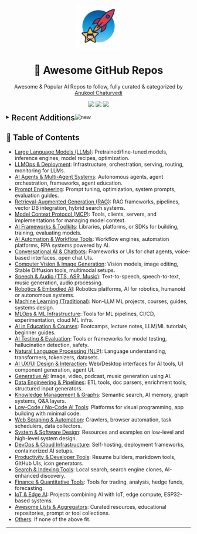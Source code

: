 <p align="center"><img src="assets/awesome-logo.png" width="120" alt="Awesome Repos"/></p>
<h1 align="center">🚀 Awesome GitHub Repos</h1>
<p align="center">Awesome & Popular AI Repos to follow, fully curated & categorized by <a href="https://github.com/anukchat">Anukool Chaturvedi</a></p>
<p align="center">
  <a href="https://github.com/anukchat/awesome-github-repos/stargazers"><img src="https://img.shields.io/github/stars/anukchat/awesome-github-repos?style=flat-square"></a>
  <a href="https://github.com/anukchat/awesome-github-repos/network/members"><img src="https://img.shields.io/github/forks/anukchat/awesome-github-repos?style=flat-square"></a>
  <a href="https://github.com/anukchat/awesome-github-repos/blob/main/LICENSE"><img src="https://img.shields.io/github/license/anukchat/awesome-github-repos?style=flat-square"></a>
  </p>

<details align="left">
<summary><span style='font-size:1.5em; font-weight:600; vertical-align:middle;'>Recent Additions</span><img src="https://github.com/Anmol-Baranwal/Cool-GIFs-For-GitHub/assets/74038190/9037a869-528d-44e2-acaa-288c260ec742" width="35" alt="new"/></summary>

<table align="center"><tr><td style="vertical-align:top; padding: 24px 36px; text-align:center;"><div align="left"><img src="https://github.com/Anmol-Baranwal/Cool-GIFs-For-GitHub/assets/74038190/9037a869-528d-44e2-acaa-288c260ec742" width="40" alt="new"/></div>
<div align="center">
  <img src="https://avatars.githubusercontent.com/u/633840?v=4" width="32"/><br/>
  <strong><a href="https://github.com/adamcohenhillel/ADeus">adamcohenhillel/ADeus</a> 🔥</strong>
  <br/><br/>
  <em>An open source AI wearable device that captures what you say and hear in the real world and then transcribes and stores...</em>
  <br/><br/>
  <span>
    <a href="https://github.com/adamcohenhillel/ADeus/stargazers"><img src="https://img.shields.io/github/stars/adamcohenhillel/ADeus?style=flat-square&labelColor=343b41"></a>
    <a href="https://github.com/adamcohenhillel/ADeus/network/members"><img src="https://img.shields.io/github/forks/adamcohenhillel/ADeus?style=flat-square&labelColor=343b41"></a>
  </span>
</div>

</td><td style="vertical-align:top; padding: 24px 36px; text-align:center;"><div align="left"><img src="https://github.com/Anmol-Baranwal/Cool-GIFs-For-GitHub/assets/74038190/9037a869-528d-44e2-acaa-288c260ec742" width="40" alt="new"/></div>
<div align="center">
  <img src="https://avatars.githubusercontent.com/u/183970190?v=4" width="32"/><br/>
  <strong><a href="https://github.com/dyad-sh/dyad">dyad-sh/dyad</a> 🔥🔥🔥</strong>
  <br/><br/>
  <em>Free, local, open-source AI app builder ✨ v0 / lovable / Bolt alternative 🌟 Star if you like it!</em>
  <br/><br/>
  <span>
    <a href="https://github.com/dyad-sh/dyad/stargazers"><img src="https://img.shields.io/github/stars/dyad-sh/dyad?style=flat-square&labelColor=343b41"></a>
    <a href="https://github.com/dyad-sh/dyad/network/members"><img src="https://img.shields.io/github/forks/dyad-sh/dyad?style=flat-square&labelColor=343b41"></a>
  </span>
</div>

</td></tr><tr><td style="vertical-align:top; padding: 24px 36px; text-align:center;"><div align="left"><img src="https://github.com/Anmol-Baranwal/Cool-GIFs-For-GitHub/assets/74038190/9037a869-528d-44e2-acaa-288c260ec742" width="40" alt="new"/></div>
<div align="center">
  <img src="https://avatars.githubusercontent.com/u/1809727?v=4" width="32"/><br/>
  <strong><a href="https://github.com/vijaythecoder/awesome-claude-agents">vijaythecoder/awesome-claude-agents</a> 🔥</strong>
  <br/><br/>
  <em>An orchestrated sub agent dev team powered by claude code</em>
  <br/><br/>
  <span>
    <a href="https://github.com/vijaythecoder/awesome-claude-agents/stargazers"><img src="https://img.shields.io/github/stars/vijaythecoder/awesome-claude-agents?style=flat-square&labelColor=343b41"></a>
    <a href="https://github.com/vijaythecoder/awesome-claude-agents/network/members"><img src="https://img.shields.io/github/forks/vijaythecoder/awesome-claude-agents?style=flat-square&labelColor=343b41"></a>
  </span>
</div>

</td><td style="vertical-align:top; padding: 24px 36px; text-align:center;"><div align="left"><img src="https://github.com/Anmol-Baranwal/Cool-GIFs-For-GitHub/assets/74038190/9037a869-528d-44e2-acaa-288c260ec742" width="40" alt="new"/></div>
<div align="center">
  <img src="https://avatars.githubusercontent.com/u/188930505?v=4" width="32"/><br/>
  <strong><a href="https://github.com/sapientinc/HRM">sapientinc/HRM</a> 🔥🔥</strong>
  <br/><br/>
  <em>Hierarchical Reasoning Model Official Release</em>
  <br/><br/>
  <span>
    <a href="https://github.com/sapientinc/HRM/stargazers"><img src="https://img.shields.io/github/stars/sapientinc/HRM?style=flat-square&labelColor=343b41"></a>
    <a href="https://github.com/sapientinc/HRM/network/members"><img src="https://img.shields.io/github/forks/sapientinc/HRM?style=flat-square&labelColor=343b41"></a>
  </span>
</div>

</td></tr><tr><td style="vertical-align:top; padding: 24px 36px; text-align:center;"><div align="left"><img src="https://github.com/Anmol-Baranwal/Cool-GIFs-For-GitHub/assets/74038190/9037a869-528d-44e2-acaa-288c260ec742" width="40" alt="new"/></div>
<div align="center">
  <img src="https://avatars.githubusercontent.com/u/1342004?v=4" width="32"/><br/>
  <strong><a href="https://github.com/google/langextract">google/langextract</a> 🔥🔥</strong>
  <br/><br/>
  <em>A Python library for extracting structured information from unstructured text using LLMs with precise source grounding a...</em>
  <br/><br/>
  <span>
    <a href="https://github.com/google/langextract/stargazers"><img src="https://img.shields.io/github/stars/google/langextract?style=flat-square&labelColor=343b41"></a>
    <a href="https://github.com/google/langextract/network/members"><img src="https://img.shields.io/github/forks/google/langextract?style=flat-square&labelColor=343b41"></a>
  </span>
</div>

</td><td style="vertical-align:top; padding: 24px 36px; text-align:center;"><div align="left"><img src="https://github.com/Anmol-Baranwal/Cool-GIFs-For-GitHub/assets/74038190/9037a869-528d-44e2-acaa-288c260ec742" width="40" alt="new"/></div>
<div align="center">
  <img src="https://avatars.githubusercontent.com/u/11986836?v=4" width="32"/><br/>
  <strong><a href="https://github.com/hwchase17/deepagents">hwchase17/deepagents</a> 🔥</strong>
  <br/><br/>
  <em></em>
  <br/><br/>
  <span>
    <a href="https://github.com/hwchase17/deepagents/stargazers"><img src="https://img.shields.io/github/stars/hwchase17/deepagents?style=flat-square&labelColor=343b41"></a>
    <a href="https://github.com/hwchase17/deepagents/network/members"><img src="https://img.shields.io/github/forks/hwchase17/deepagents?style=flat-square&labelColor=343b41"></a>
  </span>
</div>

</td></tr><tr><td style="vertical-align:top; padding: 24px 36px; text-align:center;"><div align="left"><img src="https://github.com/Anmol-Baranwal/Cool-GIFs-For-GitHub/assets/74038190/9037a869-528d-44e2-acaa-288c260ec742" width="40" alt="new"/></div>
<div align="center">
  <img src="https://avatars.githubusercontent.com/u/141221163?v=4" width="32"/><br/>
  <strong><a href="https://github.com/QwenLM/Qwen3-Coder">QwenLM/Qwen3-Coder</a> 🔥🔥🔥</strong>
  <br/><br/>
  <em>Qwen3-Coder is the code version of Qwen3, the large language model series developed by Qwen team, Alibaba Cloud.</em>
  <br/><br/>
  <span>
    <a href="https://github.com/QwenLM/Qwen3-Coder/stargazers"><img src="https://img.shields.io/github/stars/QwenLM/Qwen3-Coder?style=flat-square&labelColor=343b41"></a>
    <a href="https://github.com/QwenLM/Qwen3-Coder/network/members"><img src="https://img.shields.io/github/forks/QwenLM/Qwen3-Coder?style=flat-square&labelColor=343b41"></a>
  </span>
</div>

</td><td style="vertical-align:top; padding: 24px 36px; text-align:center;"><div align="left"><img src="https://github.com/Anmol-Baranwal/Cool-GIFs-For-GitHub/assets/74038190/9037a869-528d-44e2-acaa-288c260ec742" width="40" alt="new"/></div>
<div align="center">
  <img src="https://avatars.githubusercontent.com/u/134869877?v=4" width="32"/><br/>
  <strong><a href="https://github.com/SillyTavern/SillyTavern">SillyTavern/SillyTavern</a> 🔥🔥🔥</strong>
  <br/><br/>
  <em>LLM Frontend for Power Users.</em>
  <br/><br/>
  <span>
    <a href="https://github.com/SillyTavern/SillyTavern/stargazers"><img src="https://img.shields.io/github/stars/SillyTavern/SillyTavern?style=flat-square&labelColor=343b41"></a>
    <a href="https://github.com/SillyTavern/SillyTavern/network/members"><img src="https://img.shields.io/github/forks/SillyTavern/SillyTavern?style=flat-square&labelColor=343b41"></a>
  </span>
</div>

</td></tr><tr><td style="vertical-align:top; padding: 24px 36px; text-align:center;"><div align="left"><img src="https://github.com/Anmol-Baranwal/Cool-GIFs-For-GitHub/assets/74038190/9037a869-528d-44e2-acaa-288c260ec742" width="40" alt="new"/></div>
<div align="center">
  <img src="https://avatars.githubusercontent.com/u/579178?v=4" width="32"/><br/>
  <strong><a href="https://github.com/lfnovo/open-notebook">lfnovo/open-notebook</a> 🔥</strong>
  <br/><br/>
  <em>An Open Source implementation of Notebook LM with more flexibility and features</em>
  <br/><br/>
  <span>
    <a href="https://github.com/lfnovo/open-notebook/stargazers"><img src="https://img.shields.io/github/stars/lfnovo/open-notebook?style=flat-square&labelColor=343b41"></a>
    <a href="https://github.com/lfnovo/open-notebook/network/members"><img src="https://img.shields.io/github/forks/lfnovo/open-notebook?style=flat-square&labelColor=343b41"></a>
  </span>
</div>

</td><td style="vertical-align:top; padding: 24px 36px; text-align:center;"><div align="left"><img src="https://github.com/Anmol-Baranwal/Cool-GIFs-For-GitHub/assets/74038190/9037a869-528d-44e2-acaa-288c260ec742" width="40" alt="new"/></div>
<div align="center">
  <img src="https://avatars.githubusercontent.com/u/216916882?v=4" width="32"/><br/>
  <strong><a href="https://github.com/contains-studio/agents">contains-studio/agents</a> 🔥🔥</strong>
  <br/><br/>
  <em>sharing current agents in use</em>
  <br/><br/>
  <span>
    <a href="https://github.com/contains-studio/agents/stargazers"><img src="https://img.shields.io/github/stars/contains-studio/agents?style=flat-square&labelColor=343b41"></a>
    <a href="https://github.com/contains-studio/agents/network/members"><img src="https://img.shields.io/github/forks/contains-studio/agents?style=flat-square&labelColor=343b41"></a>
  </span>
</div>

</td></tr></table>

</details>

## 📑 Table of Contents

- [Large Language Models (LLMs)](categories/large-language-models-llms.md): Pretrained/fine-tuned models, inference engines, model recipes, optimization.
- [LLMOps & Deployment](categories/llmops-deployment.md): Infrastructure, orchestration, serving, routing, monitoring for LLMs.
- [AI Agents & Multi-Agent Systems](categories/ai-agents-multi-agent-systems.md): Autonomous agents, agent orchestration, frameworks, agent education.
- [Prompt Engineering](categories/prompt-engineering.md): Prompt tuning, optimization, system prompts, evaluation guides.
- [Retrieval-Augmented Generation (RAG)](categories/retrieval-augmented-generation-rag.md): RAG frameworks, pipelines, vector DB integration, hybrid search systems.
- [Model Context Protocol (MCP)](categories/model-context-protocol-mcp.md): Tools, clients, servers, and implementations for managing model context.
- [AI Frameworks & Toolkits](categories/ai-frameworks-toolkits.md): Libraries, platforms, or SDKs for building, training, evaluating models.
- [AI Automation & Workflow Tools](categories/ai-automation-workflow-tools.md): Workflow engines, automation platforms, RPA systems powered by AI.
- [Conversational AI & Chatbots](categories/conversational-ai-chatbots.md): Frameworks or UIs for chat agents, voice-based interfaces, open chat UIs.
- [Computer Vision & Image Generation](categories/computer-vision-image-generation.md): Vision models, image editing, Stable Diffusion tools, multimodal setups.
- [Speech & Audio (TTS, ASR, Music)](categories/speech-audio-tts-asr-music.md): Text-to-speech, speech-to-text, music generation, audio processing.
- [Robotics & Embodied AI](categories/robotics-embodied-ai.md): Robotics platforms, AI for robotics, humanoid or autonomous systems.
- [Machine Learning (Traditional)](categories/machine-learning-traditional.md): Non-LLM ML projects, courses, guides, systems design.
- [MLOps & ML Infrastructure](categories/mlops-ml-infrastructure.md): Tools for ML pipelines, CI/CD, experimentation, cloud ML infra.
- [AI in Education & Courses](categories/ai-in-education-courses.md): Bootcamps, lecture notes, LLM/ML tutorials, beginner guides.
- [AI Testing & Evaluation](categories/ai-testing-evaluation.md): Tools or frameworks for model testing, hallucination detection, safety.
- [Natural Language Processing (NLP)](categories/natural-language-processing-nlp.md): Language understanding, transformers, tokenizers, datasets.
- [AI UX/UI Design & Interaction](categories/ai-ux-ui-design-interaction.md): Web/Desktop interfaces for AI tools, UI component generation, agent UI.
- [Generative AI](categories/generative-ai.md): Image, video, podcast, music generation using AI.
- [Data Engineering & Pipelines](categories/data-engineering-pipelines.md): ETL tools, doc parsers, enrichment tools, structured input generators.
- [Knowledge Management & Graphs](categories/knowledge-management-graphs.md): Semantic search, AI memory, graph systems, Q&A layers.
- [Low-Code / No-Code AI Tools](categories/low-code-no-code-ai-tools.md): Platforms for visual programming, app building with minimal code.
- [Web Scraping & Automation](categories/web-scraping-automation.md): Crawlers, browser automation, task schedulers, data collectors.
- [System & Software Design](categories/system-software-design.md): Resources and examples on low-level and high-level system design.
- [DevOps & Cloud Infrastructure](categories/devops-cloud-infrastructure.md): Self-hosting, deployment frameworks, containerized AI setups.
- [Productivity & Developer Tools](categories/productivity-developer-tools.md): Resume builders, markdown tools, GitHub UIs, icon generators.
- [Search & Indexing Tools](categories/search-indexing-tools.md): Local search, search engine clones, AI-enhanced discovery.
- [Finance & Quantitative Tools](categories/finance-quantitative-tools.md): Tools for trading, analysis, hedge funds, forecasting.
- [IoT & Edge AI](categories/iot-edge-ai.md): Projects combining AI with IoT, edge compute, ESP32-based systems.
- [Awesome Lists & Aggregators](categories/awesome-lists-aggregators.md): Curated resources, educational repositories, prompt or tool collections.
- [Others](categories/others.md): If none of the above fit.

---

